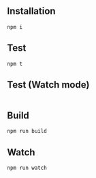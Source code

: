 ## Installation
```
npm i
```

## Test 
```
npm t
```

## Test (Watch mode)
```

```

## Build
```
npm run build
```

## Watch
```
npm run watch
```
